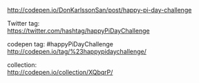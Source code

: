 http://codepen.io/DonKarlssonSan/post/happy-pi-day-challenge

Twitter tag:  
https://twitter.com/hashtag/happyPiDayChallenge

codepen tag: #happyPiDayChallenge‬ 
http://codepen.io/tag/%23happypidaychallenge/

collection:  
http://codepen.io/collection/XQbqrP/